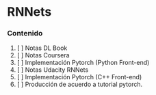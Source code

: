# RNNets 


### Contenido

1. [ ] Notas DL Book
2. [ ] Notas Coursera 
3. [ ] Implementación Pytorch (Python Front-end)
4. [ ] Notas Udacity RNNets
5. [ ] Implementación Pytorch (C++ Front-end)
6. [ ] Producción de acuerdo a tutorial pytorch.
